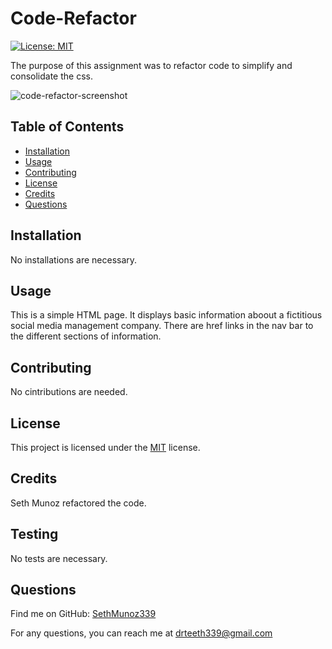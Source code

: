 # Code-Refactor



[![License: MIT](https://img.shields.io/badge/License-MIT-yellow.svg)](https://opensource.org/licenses/MIT)



The purpose of this assignment was to refactor code to simplify and consolidate the css.

![code-refactor-screenshot](https://github.com/SethMunoz339/Code-Refactor/blob/main/assets/code-refactor-screenshot.png?raw=true)


## Table of Contents

- [Installation](#installation)
- [Usage](#usage)
- [Contributing](#contributing)
- [License](#license)
- [Credits](#credits)
- [Questions](#questions)

## Installation

No installations are necessary.

## Usage

This is a simple HTML page. It displays basic information aboout a fictitious social media management company. There are href links in the nav bar to the different sections of information.

## Contributing

No cintributions are needed.

## License

This project is licensed under the [MIT](https://opensource.org/licenses/MIT) license.

## Credits

Seth Munoz refactored the code.

## Testing

No tests are necessary.

## Questions

Find me on GitHub: [SethMunoz339](https://github.com/SethMunoz339)

For any questions, you can reach me at [drteeth339@gmail.com](mailto:drteeth339@gmail.com)
